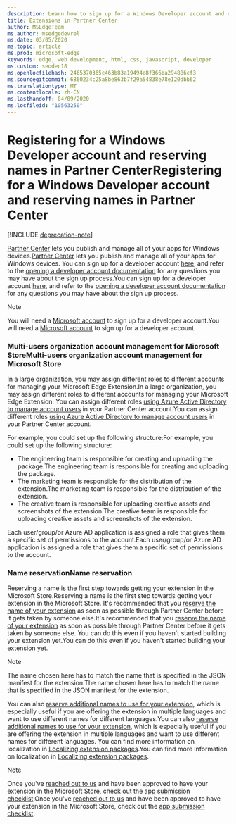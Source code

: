 ```yaml
---
description: Learn how to sign up for a Windows Developer account and reserve a name for your Microsoft Edge extension.
title: Extensions in Partner Center
author: MSEdgeTeam
ms.author: msedgedevrel
ms.date: 03/05/2020
ms.topic: article
ms.prod: microsoft-edge
keywords: edge, web development, html, css, javascript, developer
ms.custom: seodec18
ms.openlocfilehash: 2465370365c463b83a19494e8f366ba294886cf3
ms.sourcegitcommit: 6860234c25a8be863b7f29a54838e78e120dbb62
ms.translationtype: MT
ms.contentlocale: zh-CN
ms.lasthandoff: 04/09/2020
ms.locfileid: "10563250"
---
```

# <span data-ttu-id="41f89-104">Registering for a Windows Developer account and reserving names in Partner Center</span><span class="sxs-lookup"><span data-stu-id="41f89-104">Registering for a Windows Developer account and reserving names in Partner Center</span></span>  

[!INCLUDE [deprecation-note](../../includes/deprecation-note.md)]  

<span data-ttu-id="41f89-105">[Partner Center](https://partner.microsoft.com/dashboard) lets you publish and manage all of your apps for Windows devices.</span><span class="sxs-lookup"><span data-stu-id="41f89-105">[Partner Center](https://partner.microsoft.com/dashboard) lets you publish and manage all of your apps for Windows devices.</span></span> <span data-ttu-id="41f89-106">You can sign up for a developer account [here](https://developer.microsoft.com/store/register), and refer to the [opening a developer account documentation](https://docs.microsoft.com/windows/uwp/publish/opening-a-developer-account) for any questions you may have about the sign up process.</span><span class="sxs-lookup"><span data-stu-id="41f89-106">You can sign up for a developer account [here](https://developer.microsoft.com/store/register), and refer to the [opening a developer account documentation](https://docs.microsoft.com/windows/uwp/publish/opening-a-developer-account) for any questions you may have about the sign up process.</span></span>
> [!NOTE]
> <span data-ttu-id="41f89-107">You will need a [Microsoft account](https://login.live.com/) to sign up for a developer account.</span><span class="sxs-lookup"><span data-stu-id="41f89-107">You will need a [Microsoft account](https://login.live.com/) to sign up for a developer account.</span></span>

### <span data-ttu-id="41f89-108">Multi-users organization account management for Microsoft Store</span><span class="sxs-lookup"><span data-stu-id="41f89-108">Multi-users organization account management for Microsoft Store</span></span>  

<span data-ttu-id="41f89-109">In a large organization, you may assign different roles to different accounts for managing your Microsoft Edge Extension.</span><span class="sxs-lookup"><span data-stu-id="41f89-109">In a large organization, you may assign different roles to different accounts for managing your Microsoft Edge Extension.</span></span> <span data-ttu-id="41f89-110">You can assign different roles [using Azure Active Directory to manage account users](https://msdn.microsoft.com/windows/uwp/publish/manage-account-users) in your Partner Center account.</span><span class="sxs-lookup"><span data-stu-id="41f89-110">You can assign different roles [using Azure Active Directory to manage account users](https://msdn.microsoft.com/windows/uwp/publish/manage-account-users) in your Partner Center account.</span></span>

<span data-ttu-id="41f89-111">For example, you could set up the following structure:</span><span class="sxs-lookup"><span data-stu-id="41f89-111">For example, you could set up the following structure:</span></span>
- <span data-ttu-id="41f89-112">The engineering team is responsible for creating and uploading the package.</span><span class="sxs-lookup"><span data-stu-id="41f89-112">The engineering team is responsible for creating and uploading the package.</span></span>
- <span data-ttu-id="41f89-113">The marketing team is responsible for the distribution of the extension.</span><span class="sxs-lookup"><span data-stu-id="41f89-113">The marketing team is responsible for the distribution of the extension.</span></span>
- <span data-ttu-id="41f89-114">The creative team is responsible for uploading creative assets and screenshots of the extension.</span><span class="sxs-lookup"><span data-stu-id="41f89-114">The creative team is responsible for uploading creative assets and screenshots of the extension.</span></span>

<span data-ttu-id="41f89-115">Each user/group/or Azure AD application is assigned a role that gives them a specific set of permissions to the account.</span><span class="sxs-lookup"><span data-stu-id="41f89-115">Each user/group/or Azure AD application is assigned a role that gives them a specific set of permissions to the account.</span></span>

### <span data-ttu-id="41f89-116">Name reservation</span><span class="sxs-lookup"><span data-stu-id="41f89-116">Name reservation</span></span>

<span data-ttu-id="41f89-117">Reserving a name is the first step towards getting your extension in the Microsoft Store.</span><span class="sxs-lookup"><span data-stu-id="41f89-117">Reserving a name is the first step towards getting your extension in the Microsoft Store.</span></span>
<span data-ttu-id="41f89-118">It's recommended that you [reserve the name of your extension](/windows/uwp/publish/create-your-app-by-reserving-a-name) as soon as possible through Partner Center before it gets taken by someone else.</span><span class="sxs-lookup"><span data-stu-id="41f89-118">It's recommended that you [reserve the name of your extension](/windows/uwp/publish/create-your-app-by-reserving-a-name) as soon as possible through Partner Center before it gets taken by someone else.</span></span> <span data-ttu-id="41f89-119">You can do this even if you haven't started building your extension yet.</span><span class="sxs-lookup"><span data-stu-id="41f89-119">You can do this even if you haven't started building your extension yet.</span></span>

> [!NOTE]
> <span data-ttu-id="41f89-120">The name chosen here has to match the name that is specified in the JSON manifest for the extension.</span><span class="sxs-lookup"><span data-stu-id="41f89-120">The name chosen here has to match the name that is specified in the JSON manifest for the extension.</span></span> 

<span data-ttu-id="41f89-121">You can also [reserve additional names to use for your extension](https://msdn.microsoft.com/windows/uwp/publish/manage-app-names), which is especially useful if you are offering the extension in multiple languages and want to use different names for different languages.</span><span class="sxs-lookup"><span data-stu-id="41f89-121">You can also [reserve additional names to use for your extension](https://msdn.microsoft.com/windows/uwp/publish/manage-app-names), which is especially useful if you are offering the extension in multiple languages and want to use different names for different languages.</span></span> <span data-ttu-id="41f89-122">You can find more information on localization in [Localizing extension packages](./localizing-extension-packages.md).</span><span class="sxs-lookup"><span data-stu-id="41f89-122">You can find more information on localization in [Localizing extension packages](./localizing-extension-packages.md).</span></span>

> [!NOTE]
> <span data-ttu-id="41f89-123">Once you've [reached out to us](https://aka.ms/extension-request) and have been approved to have your extension in the Microsoft Store, check out the [app submission checklist](https://docs.microsoft.com/windows/uwp/publish/app-submissions).</span><span class="sxs-lookup"><span data-stu-id="41f89-123">Once you've [reached out to us](https://aka.ms/extension-request) and have been approved to have your extension in the Microsoft Store, check out the [app submission checklist](https://docs.microsoft.com/windows/uwp/publish/app-submissions).</span></span>
